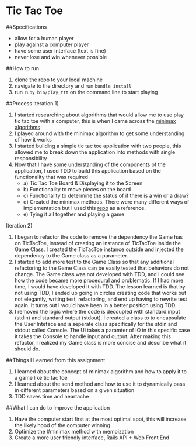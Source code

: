 # Tic Tac Toe

##Specifications
- allow for a human player
- play against a computer player
- have some user interface (text is fine)
- never lose and win whenever possible

##How to run
1. clone the repo to your local machine
2. navigate to the directory and run ```bundle install```
3. run ```ruby bin/play_ttt``` on the command line to start playing

##Process
Iteration 1)
1. I started researching about algorithms that would allow me to use play tic tac toe with a computer, this is when I came across the [minimax algorithms](http://neverstopbuilding.com/minimax)
2. I played around with the minimax algorithm to get some understanding of how it works
3. I started building a simple tic tac toe application with two people, this allowed me to break down the application into methods with single responsibility
4. Now that I have some understanding of the components of the application, I used TDD to build this application based on the functionality that was required
    * a) Tic Tac Toe Board & Displaying it to the Screen
    * b) Functionality to move pieces on the board
    * c) Functionality to determine the status of if there is a win or a draw?
    * d) Created the minimax methods.  There were many different ways of implementation but I used this [repo](https://github.com/chongkim/ttt-ruby-gosu) as a reference.
    * e) Tying it all together and playing a game

Iteration 2)
1. I began to refactor the code to remove the dependency the Game has on TicTacToe, instead of creating an instance of TicTacToe inside the Game Class. I created the TicTacToe instance outside and injected the dependency to the Game class as a parameter.
2. I started to add more test to the Game Class so that any additional refactoring to the Game Class can be easily tested that behaviors do not change. The Game class was not developed with TDD, and I could see how the code became more procedural and problematic. If I had more time, I would have developed it with TDD. The lesson learned is that by not using TDD, I ended up going in circles creating code that works but not elegantly, writing test, refactoring, and end up having to rewrite test again. It turns out I would have been in a better position using TDD.
3. I removed the logic where the code is decoupled with standard input (stdin) and standard output (stdout). I created a class to to encapsulate the User Inteface and a seperate class specifically for the stdin and stdout called Console.  The Ui takes a paramter of IO in this specific case it takes the Console to handle input and output. After making this refactor, I realized my Game class is more concise and describe what it should do.

##Things I Learned from this assignment
1. I learned about the concept of minimax algorithm and how to apply it to a game like tic tac toe
2. I learned about the send method and how to use it to dynamically pass in different parameters based on a given situation
3. TDD saves time and heartache

##What I can do to improve the application
1. Have the computer start first at the most optimal spot, this will increase the likely hood of the computer winning
2. Optimize the #minimax method with memoization
3. Create a more user friendly interface, Rails API + Web Front End